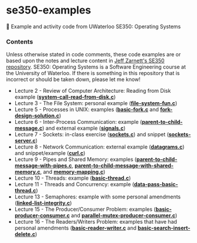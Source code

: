 # se350-examples
🔩 Example and activity code from UWaterloo SE350: Operating Systems

### Contents
Unless otherwise stated in code comments, these code examples are or based upon the notes and lecture content in [Jeff Zarnett's SE350 repository](https://github.com/jzarnett/se350). SE350: Operating Systems is a Software Engineering course at the University of Waterloo. If there is something in this repository that is incorrect or should be taken down, please let me know!

* Lecture 2 - Review of Computer Architecture: Reading from Disk example (**[system-call-read-from-disk.c](https://github.com/simcard0000/se350-examples/blob/main/system-call-read-from-disk.c)**)
* Lecture 3 - The File System: personal example (**[file-system-fun.c](https://github.com/simcard0000/se350-examples/blob/main/file-system-fun.c)**)
* Lecture 5 - Processes in UNIX: examples (**[basic-fork.c](https://github.com/simcard0000/se350-examples/blob/main/basic-fork.c)** and **[fork-design-solution.c](https://github.com/simcard0000/se350-examples/blob/main/fork-design-solution.c)**)
* Lecture 6 - Inter-Process Communication: example (**[parent-to-child-message.c](https://github.com/simcard0000/se350-examples/blob/main/parent-to-child-message.c)**) and external example (**[signals.c](https://github.com/simcard0000/se350-examples/blob/main/signals.c)**)
* Lecture 7 - Sockets: in-class exercise (**[sockets.c](https://github.com/simcard0000/se350-examples/blob/main/sockets.c)**) and snippet (**[sockets-server.c](https://github.com/simcard0000/se350-examples/blob/main/sockets-server.c)**)
* Lecture 8 - Network Communication: external example (**[datagrams.c](https://github.com/simcard0000/se350-examples/blob/main/datagrams.c)**) and snippet/example (**[curl.c](https://github.com/simcard0000/se350-examples/blob/main/curl.c)**)
* Lecture 9 - Pipes and Shared Memory: examples (**[parent-to-child-message-with-pipes.c](https://github.com/simcard0000/se350-examples/blob/main/parent-to-child-message-with-pipes.c)**, **[parent-to-child-message-with-shared-memory.c](https://github.com/simcard0000/se350-examples/blob/main/parent-to-child-message-with-shared-memory.c)**, and **[memory-mapping.c](https://github.com/simcard0000/se350-examples/blob/main/memory-mapping.c)**)
* Lecture 10 - Threads: example (**[basic-thread.c](https://github.com/simcard0000/se350-examples/blob/main/basic-thread.c)**)
* Lecture 11 - Threads and Concurrency: example (**[data-pass-basic-thread.c](https://github.com/simcard0000/se350-examples/blob/main/data-pass-basic-thread.c)**)
* Lecture 13 - Semaphores: example with some personal amendments (**[linked-list-integrity.c](https://github.com/simcard0000/se350-examples/blob/main/linked-list-integrity.c)**)
* Lecture 15 - The Producer/Consumer Problem: examples (**[basic-producer-consumer.c](https://github.com/simcard0000/se350-examples/blob/main/basic-producer-consumer.c)** and **[parallel-mutex-producer-consumer.c](https://github.com/simcard0000/se350-examples/blob/main/parallel-mutex-producer-consumer.c)**)
* Lecture 16 - The Readers/Writers Problem: examples that have had personal amendments (**[basic-reader-writer.c](https://github.com/simcard0000/se350-examples/blob/main/basic-reader-writer.c)** and **[basic-search-insert-delete.c](https://github.com/simcard0000/se350-examples/blob/main/basic-search-insert-delete.c)**)
